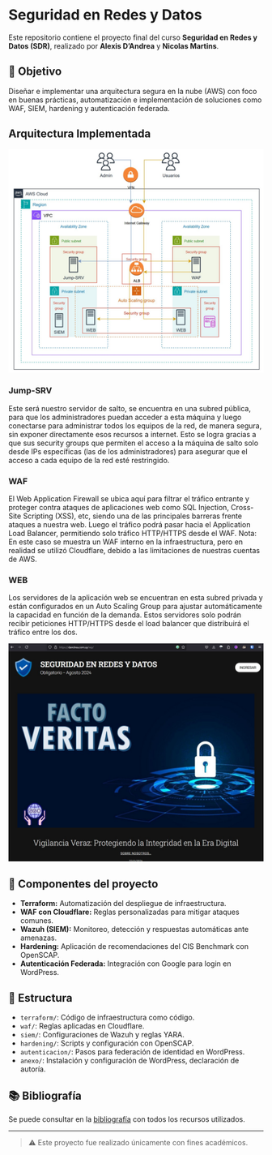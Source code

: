 # Seguridad en Redes y Datos

Este repositorio contiene el proyecto final del curso **Seguridad en Redes y Datos (SDR)**, realizado por **Alexis D’Andrea** y **Nicolas Martins**.

## 📌 Objetivo

Diseñar e implementar una arquitectura segura en la nube (AWS) con foco en buenas prácticas, automatización e implementación de soluciones como WAF, SIEM, hardening y autenticación federada.

## Arquitectura Implementada

![Diagrama AWS](https://github.com/adandrea8/Obligatorio-SRD/blob/main/anexo/Diagrama-SRD.jpg)


### Jump-SRV
Este será nuestro servidor de salto, se encuentra en una subred pública, para que los administradores
puedan acceder a esta máquina y luego conectarse para administrar todos los equipos de la red, de
manera segura, sin exponer directamente esos recursos a internet.
Esto se logra gracias a que sus security groups que permiten el acceso a la máquina de salto solo
desde IPs específicas (las de los administradores) para asegurar que el acceso a cada equipo de la
red esté restringido.
### WAF

El Web Application Firewall se ubica aquí para filtrar el tráfico entrante y proteger contra ataques
de aplicaciones web como SQL Injection, Cross-Site Scripting (XSS), etc, siendo una de las
principales barreras frente ataques a nuestra web. Luego el tráfico podrá pasar hacia el Application
Load Balancer, permitiendo solo tráfico HTTP/HTTPS desde el WAF.
Nota: En este caso se muestra un WAF interno en la infraestructura, pero en realidad se utilizó
Cloudflare, debido a las limitaciones de nuestras cuentas de AWS.

### WEB
Los servidores de la aplicación web se encuentran en esta subred privada y están configurados en
un Auto Scaling Group para ajustar automáticamente la capacidad en función de la demanda. Estos
servidores solo podrán recibir peticiones HTTP/HTTPS desde el load balancer que distribuirá el
tráfico entre los dos.

![web](https://github.com/adandrea8/Obligatorio-SRD/blob/main/anexo/web.jpg)


## 🧩 Componentes del proyecto

- **Terraform:** Automatización del despliegue de infraestructura.
- **WAF con Cloudflare:** Reglas personalizadas para mitigar ataques comunes.
- **Wazuh (SIEM):** Monitoreo, detección y respuestas automáticas ante amenazas.
- **Hardening:** Aplicación de recomendaciones del CIS Benchmark con OpenSCAP.
- **Autenticación Federada:** Integración con Google para login en WordPress.

## 📁 Estructura

- `terraform/`: Código de infraestructura como código.
- `waf/`: Reglas aplicadas en Cloudflare.
- `siem/`: Configuraciones de Wazuh y reglas YARA.
- `hardening/`: Scripts y configuración con OpenSCAP.
- `autenticacion/`: Pasos para federación de identidad en WordPress.
- `anexo/`: Instalación y configuración de WordPress, declaración de autoría.

## 📚 Bibliografía

Se puede consultar en la [bibliografía](anexo/bibliografia.md) con todos los recursos utilizados.

---

> ⚠️ Este proyecto fue realizado únicamente con fines académicos.
